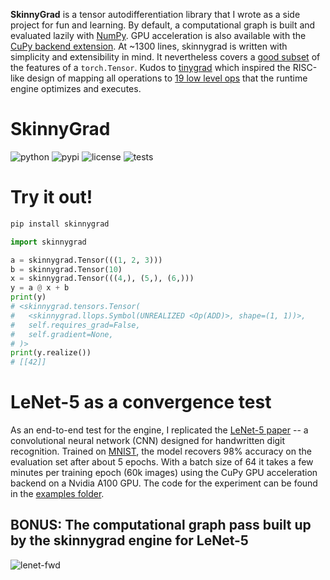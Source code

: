 **SkinnyGrad** is a tensor autodifferentiation library that I wrote as a side project for fun and learning. By default, a computational graph is built and evaluated lazily with [NumPy](https://github.com/numpy/numpy). GPU acceleration is also available with the [CuPy backend extension](./extensions/cupy_engine/). At ~1300 lines, skinnygrad is written with simplicity and extensibility in mind. It nevertheless covers a [good subset](./src/skinnygrad/tensors.py) of the features of a `torch.Tensor`. Kudos to [tinygrad](https://github.com/tinygrad/tinygrad) which inspired the RISC-like design of mapping all operations to [19 low level ops]([./src/skinnygrad/llops.py](https://github.com/ArthurBook/skinnygrad/blob/9ae37f1a859f45173eaa051a2f1491d7b44d80be/src/skinnygrad/llops.py#L160)) that the runtime engine optimizes and executes.
# SkinnyGrad
![python](https://img.shields.io/badge/python-3.11%5E-blue.svg) ![pypi](https://img.shields.io/pypi/v/skinnygrad.svg) ![license](https://img.shields.io/github/license/ArthurBook/skinnygrad) ![tests](https://github.com/ArthurBook/skinnygrad/actions/workflows/tests.yaml/badge.svg)



# Try it out!
```bash
pip install skinnygrad
```
```python
import skinnygrad

a = skinnygrad.Tensor(((1, 2, 3)))
b = skinnygrad.Tensor(10)
x = skinnygrad.Tensor(((4,), (5,), (6,)))
y = a @ x + b
print(y)
# <skinnygrad.tensors.Tensor(
#   <skinnygrad.llops.Symbol(UNREALIZED <Op(ADD)>, shape=(1, 1))>,
#   self.requires_grad=False,
#   self.gradient=None,
# )>
print(y.realize())
# [[42]]
```

# LeNet-5 as a convergence test
As an end-to-end test for the engine, I replicated the [LeNet-5 paper](http://vision.stanford.edu/cs598_spring07/papers/Lecun98.pdf) -- a convolutional neural network (CNN) designed for handwritten digit recognition. Trained on [MNIST](https://yann.lecun.com/exdb/mnist/), the model recovers 98% accuracy on the evaluation set after about 5 epochs. With a batch size of 64 it takes a few minutes per training epoch (60k images) using the CuPy GPU acceleration backend on a Nvidia A100 GPU. The code for the experiment can be found in the [examples folder](./examples/le_net.py).

## BONUS: The computational graph pass built up by the skinnygrad engine for LeNet-5
![lenet-fwd](./static/lenet-forward.png)
